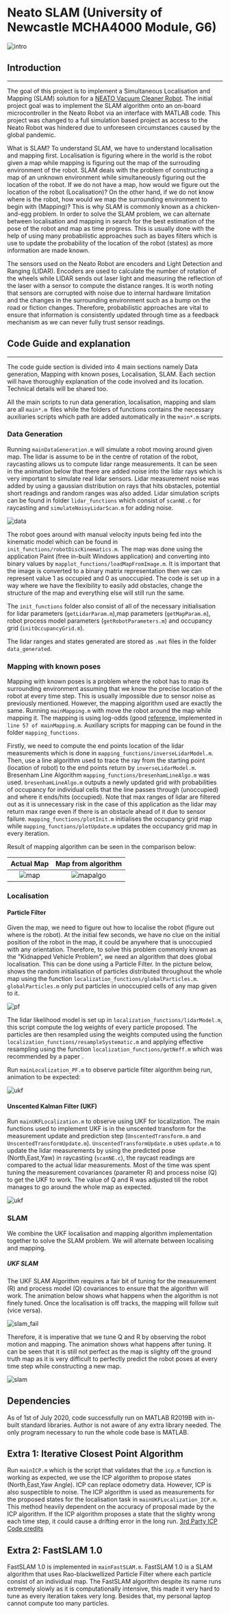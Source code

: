 # Neato SLAM (University of Newcastle MCHA4000 Module, G6)

![intro](images/mapping.gif)

## Introduction
---

The goal of this project is to implement a Simultaneous Localisation and Mapping (SLAM) solution for a [NEATO Vacuum Cleaner Robot](https://www.neatorobotics.com/au/). The initial project goal was to implement the SLAM algorithm onto an on-board microcontroller
in the Neato Robot via an interface with MATLAB code. This project was changed to a full simulation based project as access to the Neato Robot was hindered due to unforeseen circumstances caused by the global pandemic.

What is SLAM? To understand SLAM, we have to understand localisation and mapping first. Localisation is figuring where in the world is the robot given a map while mapping is figuring out the map of the surrouding environment of the robot.
SLAM deals with the problem of constructing a map of an unknown environment while simultaneously figuring out the location of the robot. If we do not have a map, how would we figure out the location of the robot (Localisation)? On the other hand,
if we do not know where is the robot, how would we map the surrounding environment to begin with (Mapping)? This is why SLAM is commonly known as a chicken-and-egg problem. In order to solve the SLAM problem, we can alternate between localisation and mapping
in search for the best estimation of the pose of the robot and map as time progress. This is usually done with the help of using many probabilistic approaches such as bayes filters which is use to
update the probability of the location of the robot (states) as more information are made known. 

The sensors used on the Neato Robot are encoders and Light Detection and Ranging (LIDAR). Encoders are used to calculate the number of rotation of the wheels while LIDAR sends out laser light and measuring the reflection of the laser 
with a sensor to compute the distance ranges. It is worth noting that sensors are corrupted with noise due to internal hardware limitation and the changes in the surrounding environment such as a bump on the road or fiction changes.
Therefore, probabilistic approaches are vital to ensure that information is consistently updated through time as a feedback mechanism as we can never fully trust sensor readings.


## Code Guide and explanation
----

The code guide section is divided into 4 main sections namely Data generation, Mapping with known poses, Localisation, SLAM. Each section will have thoroughly explanation of the code involved and its location. Technical details will be shared too.

All the main scripts to run data generation, localisation, mapping and slam are all `main*.m `files while the folders of functions contains the necessary auxiliaries scripts which path are added automatically in the `main*.m` scripts.

### Data Generation

Running `mainDataGeneration.m` will simulate a robot moving around given map. The lidar is assume to be in the centre of rotation of the robot, raycasting allows us to compute lidar range measurements. It can be seen in the animation below that
there are added noise into the lidar rays which is very important to simulate real lidar sensors. Lidar measurement noise was added by using a gaussian distribution on rays that hits obstacles,  potential short readings and random ranges
was also added. Lidar simulation scripts can be found in folder `lidar_functions` which consist of `scanNE.c` for raycasting and `simulateNoisyLidarScan.m` for adding noise.


![data](images/data_generated.gif)

The robot goes around with manual velocity inputs being fed into the kinematic model which can be found in `init_functions/robotDiscKinematics.m`. The map was done using the application Paint (free in-built Windows application) and converting
into binary values by `mapplot_functions/loadMapFromImage.m`. It is important that the image is converted to a binary matrix representation then we can represent value 1 as occupied and 0 as unoccupied. The code is set up in a way where
we have the flexibility to easily add obstacles, change the structure of the map and everything else will still run the same.

The `init_functions` folder also consist of all of the necessary initialisation for lidar parameters (`getLidarParam.m`),map parameters (`getMapParam.m`), robot process model parameters (`getRobotParameters.m`) and occupancy grid (`initOccupancyGrid.m`).

The lidar ranges and states generated are stored as `.mat` files in the folder `data_generated`.

### Mapping with known poses

Mapping with known poses is a problem where the robot has to map its surrounding environment assuming that we know the precise location of the robot at every time step. This is usually impossible due to sensor noise as previously mentioned.
However, the mapping algorithm used are exactly the same. Running `mainMapping.m` with move the robot around the map while mapping it. The mapping is using log-odds (good [reference](https://www.cs.cmu.edu/~16831-f14/notes/F14/16831_lecture06_agiri_dmcconac_kumarsha_nbhakta.pdf),
implemented in `line 57 of mainMapping.m`. Auxiliary scripts for mapping can be found in the folder `mapping_functions`. 


Firstly, we need to compute the end points location of the lidar measurements which is done in `mapping_functions/inverseLidarModel.m`. Then, use a line algorithm used to trace the ray from the starting point (location of robot)
to the end points return by `inverseLidarModel.m`. Bresenham Line Algorithm `mapping_functions/bresenhamLineAlgo.m` was used.  `bresenhamLineAlgo.m` outputs a newly updated grid with probabilities of occupancy for individual cells that the
line passes through (unoccupied) and where it ends/hits (occupied). Note that max ranges of lidar are filtered out as it is unnecessary risk in the case of this application as the lidar may return max range even if there is an obstacle 
ahead of it due to sensor failure. `mapping_functions/plotInit.m` initialises the occupancy grid map while `mapping_functions/plotUpdate.m` updates the occupancy grid map in every iteration.

Result of mapping algorithm can be seen in the comparison below:


Actual Map                |  Map from algorithm   
:-------------------------:|:-------------------------:|
![map](images/map.jpg)   | ![mapalgo](images/mapalgo.jpg) 





### Localisation

#### Particle Filter

Given the map, we need to figure out how to localise the robot (figure out where is the robot). At the initial few seconds, we have no clue on the initial position of the robot in the map, it could be anywhere that is unoccupied with any
orientation. Therefore, to solve this problem commonly known as the "Kidnapped Vehicle Problem", we need an algorithm that does global localisation. This can be done using a Particle Filter. In the picture below, shows the random initialisation
of particles distributed throughout the whole map using the function `localization_functions/globalParticles.m`. `globalParticles.m` only put particles in unoccupied cells of any map given to it.

![pf](images/global_particles.jpg)

The lidar likelihood model is set up in `localization_functions/lidarModel.m`, this script compute the log weights of every particle proposed. The particles are then resampled using the weights computed using the function `localization_functions/resampleSystematic.m`
and applying effective resampling using the function `localization_functions/getNeff.m` which was recommended by a paper . 

Run `mainLocalization_PF.m` to observe particle filter algorithm being run, animation to be expected:

![ukf](images/PF_localization.gif)



#### Unscented Kalman Filter (UKF)

Run `mainUKFLocalization.m` to observe using UKF for localization. The main functions used to implement UKF is in the unscented transform for the measurement update and prediction step (`UnscentedTransform.m` and `UnscentedTransformUpdate.m`).
`UnscentedTransformUpdate.m` uses `update.m` to update the lidar measurements by using the predicted pose (North,East,Yaw) in raycasting (`scanNE.c`), the raycast readings are compared to the actual lidar measurements. Most of the time was spent tuning
the measurement covariances (parameter R) and process noise (Q) to get the UKF to work. The value of Q and R was adjusted till the robot manages to go around the whole map as expected.

![ukf](images/UKF_localization.gif)




### SLAM

We combine the UKF localisation and mapping algorithm implementation together to solve the SLAM problem. We will alternate between localising and mapping.

##### UKF SLAM

The UKF SLAM Algorithm requires a fair bit of tuning for the measurement (R) and process model (Q) covariances to ensure that the algorithm will work. The animation below shows
what happens when the algorithm is not finely tuned. Once the localisation is off tracks, the mapping will follow suit (vice versa). 

![slam_fail](images/UKF_SLAM_trial.gif)

Therefore, it is imperative that we tune Q and R by observing the robot motion and mapping. The animation shows what happens after tuning. It can be seen that
it is still not perfect as the map is slighty off the ground truth map as it is very difficult to perfectly predict the robot poses at every time step while
constructing a new map. 

![slam](images/UKF_SLAM_tuned.gif)




## Dependencies

As of 1st of July 2020, code successfully run on MATLAB R2019B with in-built standard libraries. Author is not aware of any extra library needed. The only program necessary to run the whole code base is MATLAB.




## Extra 1: Iterative Closest Point Algorithm

Run `mainICP.m` which is the script that validates that the `icp.m` function is working as expected, we use the ICP algorithm to propose states 
(North,East,Yaw Angle). ICP can replace odometry data. However, ICP is also suspectible to noise.
The ICP algorithm is used as measurements for the proposed states for the localisation task in `mainUKFLocalization_ICP.m`. This method heavily dependent on the 
accuracy of proposal made by the ICP algorithm. If the ICP algorithm proposes a state that the slighty wrong each time step, it could cause a drifting error in
the long run. [3rd Party ICP Code credits](https://www.mathworks.com/matlabcentral/fileexchange/12627-iterative-closest-point-method)



## Extra 2: FastSLAM 1.0

FastSLAM 1.0 is implemented in `mainFastSLAM.m`. FastSLAM 1.0 is a SLAM algorithm that uses Rao-blackwellized Particle Filter where each particle consist of
an individual map. The FastSLAM algorithm despite its name runs extremely slowly as it is computationally intensive, this made it very hard to tune as every iteration
takes very long. Besides that, my personal laptop cannot compute too many particles.





